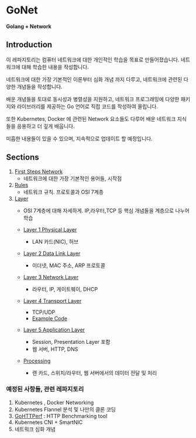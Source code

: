 # GoNet
**Golang + Network**

## Introduction
이 레파지토리는 컴퓨터 네트워크에 대한 개인적인 학습을 목표로 만들어졌습니다. 네트워크에 대해 학습한 내용을 작성합니다. 

네트워크에 대한 가장 기본적인 이론부터 심화 개념 까지 다루고, 네트워크에 관련된 다양한 개념들을 작성합니다.

배운 개념들을 토대로 동시성과 병렬성을 지원하고, 네트워크 프로그래밍에 다양한 패키지와 라이브러리를 제공하는 Go 언어로 직접 코드를 작성하여 올립니다.

또한 Kubernetes, Docker 에 관련된 Network 요소들도 다루어 배운 네트워크 지식들을 응용하고 더 깊게 배웁니다.

미흡한 내용들이 있을 수 있으며, 지속적으로 업데이트 할 예정입니다.

## Sections

1. [First Steps Network](https://github.com/royroyee/gonet/tree/main/01-first-steps-network)
   - 네트워크에 대한 가장 기본적인 용어들, 시작점
2. [Rules](https://github.com/royroyee/gonet/tree/main/02-rules)
   - 네트워크 규칙. 프로토콜과 OSI 7계층
3. [Layer](https://github.com/royroyee/gonet/tree/main/03-layer)
   - OSI 7계층에 대해 자세하게. IP,라우터,TCP 등 핵심 개념들을 계층으로 나누어 학습
   
   - [Layer 1 Physical Layer]()
      - LAN 카드(NIC), 허브
     
   - [Layer 2 Data Link Layer](https://github.com/royroyee/gonet/tree/main/03-layer/02-data-link-layer)
     - 이더넷, MAC 주소, ARP 프로토콜
     
   - [Layer 3 Network Layer](https://github.com/royroyee/gonet/tree/main/03-layer/03-network-layer)
     - 라우터, IP, 게이트웨이, DHCP
     
   - [Layer 4 Transport Layer](https://github.com/royroyee/gonet/tree/main/03-layer/04-transport-layer)
     - TCP/UDP
     - [Example Code](https://github.com/royroyee/gonet/tree/main/03-layer/04-transport-layer/example)
         
   - [Layer 5 Application Layer](https://github.com/royroyee/gonet/tree/main/03-layer/05-application-layer)
     - Session, Presentation Layer 포함
     - 웹 서버, HTTP, DNS
     
   - [Processing](https://github.com/royroyee/gonet/tree/main/03-layer/06-processing)
     - 랜 카드, 스위치/라우터, 웹 서버에서의 데이터 전달 및 처리

### 예정된 사항들, 관련 레파지토리
1. Kubernetes , Docker Networking 
2. Kubernetes Flannel 분석 및 나만의 클론 코딩
3. [GoHTTPerf](https://github.com/royroyee/gohttperf) : HTTP Benchmarking tool
4. Kubernetes CNI + SmartNIC
5. 네트워크 심화 개념